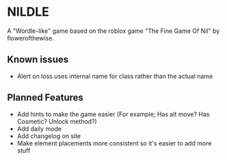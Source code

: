 # NILDLE
A "Wordle-like" game based on the roblox game "The Fine Game Of Nil" by flowerofthewise.

## Known issues
- Alert on loss uses internal name for class rather than the actual name

## Planned Features
- Add hints to make the game easier (For example; Has alt move? Has Cosmetic? Unlock method?)
- Add daily mode
- Add changelog on site
- Make element placements more consistent so it's easier to add more stuff
